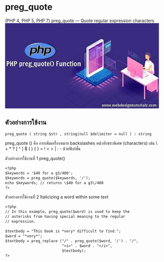 # preg_quote
(PHP 4, PHP 5, PHP 7)
preg_quote — Quote regular expression characters
![](img/Webp.png)

## ตัวอย่างการใช้งาน
```
preg_quote ( string $str , string|null $delimiter = null ) : string
```

preg_quote () คือ การเพิ่มเครื่องหมาย backslashes หน้าอักขระพิเศษ (characters) เช่น \ + * ? [ ^ ] $ ( ) { } = ! < > | : - ด้วยฟังก์ชั่น

ตัวอย่างการใช้งานที่ 1 preg_quote()
```
<?php
$keywords = '$40 for a g3/400';
$keywords = preg_quote($keywords, '/');
echo $keywords; // returns \$40 for a g3\/400
?>
```

ตัวอย่างการใช้งานที่ 2 Italicizing a word within some text
```
<?php
// In this example, preg_quote($word) is used to keep the
// asterisks from having special meaning to the regular
// expression.

$textbody = "This book is *very* difficult to find.";
$word = "*very*";
$textbody = preg_replace ("/" . preg_quote($word, '/') . "/",
                          "<i>" . $word . "</i>",
                          $textbody);
?>
```
